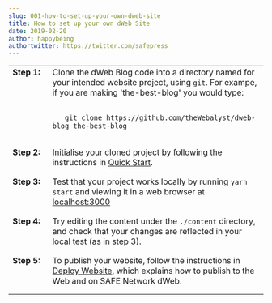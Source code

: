 ```yaml
---
slug: 001-how-to-set-up-your-own-dweb-site
title: How to set up your own dWeb Site
date: 2019-02-20
author: happybeing
authortwitter: https://twitter.com/safepress
---
```

<table border=0 >
<tr style='vertical-align: top'>
<td style='font-weight: bold; padding-right: 1em'>Step&nbsp;1:</td>
<td style='padding-bottom: 1em'>Clone the dWeb Blog code into a directory named for your intended website project, using <code>git</code>. For exampe, if you are making 'the-best-blog' you would type:
</p>
<code>
&nbsp;&nbsp;&nbsp;git clone https://github.com/theWebalyst/dweb-blog the-best-blog
</code>
</p>
</td></tr>

<tr style='vertical-align: top'>
<td style='font-weight: bold'>Step&nbsp;2:</td>
<td style='padding-bottom: 1em'>Initialise your cloned project by following the instructions in <a href='https://github.com/theWebalyst/dweb-blog#quick-start'>Quick Start</a>.<br/></td></tr>

<tr style='vertical-align: top'>
<td style='font-weight: bold'>Step&nbsp;3:</td>
<td style='padding-bottom: 1em'> Test that your project works locally by running <code>yarn start</code> and viewing it in a web browser at <a href='http://localhost:3000'>localhost:3000</a></td></tr>

<tr style='vertical-align: top'>
<td style='font-weight: bold'>Step&nbsp;4:</td>
<td style='padding-bottom: 1em'>Try editing the content under the <code>./content</code> directory, and check that your changes are reflected in your local test (as in step 3).</td></tr>

<tr style='vertical-align: top'>
<td style='font-weight: bold'>Step&nbsp;5:</td>
<td style='padding-bottom: 1em'> To publish your website, follow the instructions in <a href='https://github.com/theWebalyst/dweb-blog#deploy-website'>Deploy Website</a>, which explains how to publish to the Web and on SAFE Network dWeb.<br/></td></tr>
</table>
